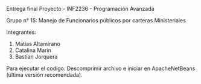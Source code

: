 Entrega final Proyecto - INF2236 - Programación Avanzada 

Grupo n° 15: Manejo de Funcionarios públicos por carteras Ministeriales

Integrantes:
  1. Matias Altamirano
  2. Catalina Marin
  3. Bastian Jorquera

Para ejecutar el codigo: Descomprimir archivo e iniciar en ApacheNetBeans (última versión recomendada).
